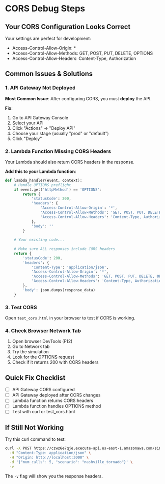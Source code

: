 # CORS Debug Steps

## Your CORS Configuration Looks Correct
Your settings are perfect for development:
- Access-Control-Allow-Origin: *
- Access-Control-Allow-Methods: GET, POST, PUT, DELETE, OPTIONS
- Access-Control-Allow-Headers: Content-Type, Authorization

## Common Issues & Solutions

### 1. API Gateway Not Deployed
**Most Common Issue**: After configuring CORS, you must **deploy** the API.

**Fix**: 
1. Go to API Gateway Console
2. Select your API
3. Click "Actions" → "Deploy API"
4. Choose your stage (usually "prod" or "default")
5. Click "Deploy"

### 2. Lambda Function Missing CORS Headers
Your Lambda should also return CORS headers in the response.

**Add this to your Lambda function**:
```python
def lambda_handler(event, context):
    # Handle OPTIONS preflight
    if event.get('httpMethod') == 'OPTIONS':
        return {
            'statusCode': 200,
            'headers': {
                'Access-Control-Allow-Origin': '*',
                'Access-Control-Allow-Methods': 'GET, POST, PUT, DELETE, OPTIONS',
                'Access-Control-Allow-Headers': 'Content-Type, Authorization',
            },
            'body': ''
        }
    
    # Your existing code...
    
    # Make sure ALL responses include CORS headers
    return {
        'statusCode': 200,
        'headers': {
            'Content-Type': 'application/json',
            'Access-Control-Allow-Origin': '*',
            'Access-Control-Allow-Methods': 'GET, POST, PUT, DELETE, OPTIONS',
            'Access-Control-Allow-Headers': 'Content-Type, Authorization',
        },
        'body': json.dumps(response_data)
    }
```

### 3. Test CORS
Open `test_cors.html` in your browser to test if CORS is working.

### 4. Check Browser Network Tab
1. Open browser DevTools (F12)
2. Go to Network tab
3. Try the simulation
4. Look for the OPTIONS request
5. Check if it returns 200 with CORS headers

## Quick Fix Checklist
- [ ] API Gateway CORS configured
- [ ] API Gateway deployed after CORS changes
- [ ] Lambda function returns CORS headers
- [ ] Lambda function handles OPTIONS method
- [ ] Test with curl or test_cors.html

## If Still Not Working
Try this curl command to test:
```bash
curl -X POST https://czwz6e7qje.execute-api.us-east-1.amazonaws.com/simulator \
  -H "Content-Type: application/json" \
  -H "Origin: http://localhost:3000" \
  -d '{"num_calls": 5, "scenario": "nashville_tornado"}' \
  -v
```

The `-v` flag will show you the response headers.
